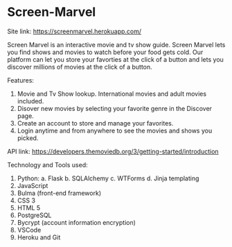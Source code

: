 # Screen-Marvel


Site link: https://screenmarvel.herokuapp.com/

Screen Marvel is an interactive movie and tv show guide. Screen Marvel lets you find shows and movies to watch before your food gets cold. 
Our platform can let you store your favorties at the click of a button and lets you discover millions of movies at the click of a button. 

Features:
1. Movie and Tv Show lookup. International movies and adult movies included.
2. Disover new movies by selecting your favorite genre in the Discover page.
3. Create an account to store and manage your favorites.
4. Login anytime and from anywhere to see the movies and shows you picked.

API link: https://developers.themoviedb.org/3/getting-started/introduction

Technology and Tools used:
1. Python:
  a. Flask
  b. SQLAlchemy
  c. WTForms
  d. Jinja templating
 2. JavaScript
 3. Bulma (front-end framework)
 4. CSS 3
 5. HTML 5
 6. PostgreSQL
 7. Bycrypt (account information encryption)
 8. VSCode
 9. Heroku and Git
